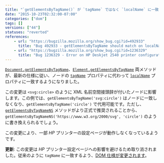 ```yaml
---
title: "`getElementsByTagName()` が `tagName` ではなく `localName` に一致するようになりました"
date: "2015-10-23T02:32:00-07:00"
categories: ["dom"]
tags: []
versions: ["44"]
statuses: "reverted"
references:
    - url: "https://bugzilla.mozilla.org/show_bug.cgi?id=492933"
      title: "Bug 492933 - getElementsByTagName should match on localName not tagName (for interop)"
    - url: "https://bugzilla.mozilla.org/show_bug.cgi?id=1236329"
      title: "Bug 1236329 - Error on HP Deskjet 2540 printer configuration page"
---
```

[`Document.getElementsByTagName`](https://developer.mozilla.org/docs/Web/API/document/getElementsByTagName)、[`Element.getElementsByTagName`](https://developer.mozilla.org/docs/Web/API/Element/getElementsByTagName) 両メソッドが、最新の仕様に従い、ノードの [`tagName`](https://developer.mozilla.org/docs/Web/API/Element/tagName) プロパティに代わって [`localName`](https://developer.mozilla.org/docs/Web/API/Node/localName) プロパティに一致するようになりました。

この変更は `<svg:circle>` のように XML 名前空間接頭辞が付いたノードに影響します。この例では、`getElementsByTagName('svg:circle')` はノードに一致しなくなり、`getElementsByTagName('circle')` で代用可能です。ただし、[`getElementsByTagNameNS`](https://developer.mozilla.org/docs/Web/API/Document/getElementsByTagNameNS) メソッドがより正式で推奨されることから、`getElementsByTagNameNS('https://www.w3.org/2000/svg', 'circle')` のように書き換えられるでしょう。

この変更により、一部 *HP* プリンターの設定ページが動作しなくなっているようです。

**更新**: この変更は *HP* プリンター設定ページへの影響を避けるため取り消されました。従来のように `tagName` に一致するよう、[DOM 仕様が変更されます](https://github.com/whatwg/dom/issues/143)。
